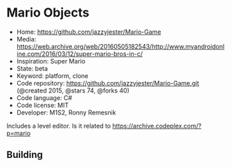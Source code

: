 # Mario Objects

- Home: https://github.com/jazzyjester/Mario-Game
- Media: https://web.archive.org/web/20160505182543/http://www.myandroidonline.com/2016/03/12/super-mario-bros-in-c/
- Inspiration: Super Mario
- State: beta
- Keyword: platform, clone
- Code repository: https://github.com/jazzyjester/Mario-Game.git (@created 2015, @stars 74, @forks 40)
- Code language: C#
- Code license: MIT
- Developer: M1S2, Ronny Remesnik

Includes a level editor. Is it related to https://archive.codeplex.com/?p=mario

## Building
